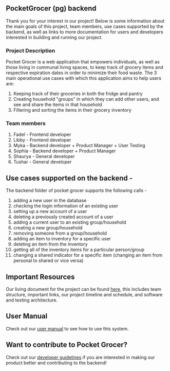 ## PocketGrocer (pg) backend

Thank you for your interest in our project! Below is some information about the main goals of this project, team members, use cases supported by the backend, as well as links to more documentation for users and developers interested in building and running our project.

### Project Description

Pocket Grocer is a web application that empowers individuals, as well as those living in communal living spaces, to keep
track of grocery items and respective expiration dates in order to minimize their food waste. The 3 main operational use
cases with which this application aims to help users are:

1. Keeping track of their groceries in both the fridge and pantry
2. Creating household "groups" in which they can add other users, and see and share the items in that household
3. Filtering and sorting the items in their grocery inventory

### Team members

1. Fadel - Frontend developer
2. Libby - Frontend developer
3. Myka - Backend developer + Product Manager + User Testing
4. Sophia - Backend developer + Product Manager
5. Shaurya - General developer
6. Tushar - General developer

## Use cases supported on the backend -

The backend folder of pocket grocer supports the following calls -

1. adding a new user in the database
2. checking the login information of an existing user
3. setting up a new account of a user
4. deleting a previously created account of a user
5. adding a current user to an existing group/household
6. creating a new group/household
7. removing someone from a group/household
8. adding an item to inventory for a specific user
9. deleting an item from the inventory
10. getting all of the inventory items for a particular person/group
11. changing a shared indicator for a specific item (changing an item from personal to shared or vice versa)

## Important Resources    
Our living document for the project can be found [here](https://docs.google.com/document/d/1yg2FRVRyhSzLMlVMepN6VLLvRP-tTFmFE2k0kkcl2Sc/edit#), this
includes team structure, important links, our project timeline and schedule, and software and testing architecture.

## User Manual

Check out our [user manual](UserDocumentation.md) to see how to use this system.

## Want to contribute to Pocket Grocer?

Check out our [developer guidelines](DeveloperDocumentation.md) if you are interested in making our product better and contributing to the backend!

&nbsp;
